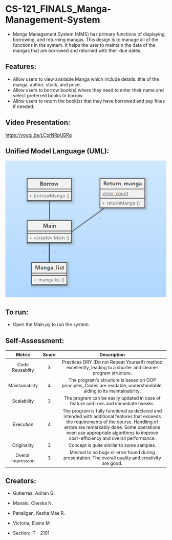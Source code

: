 # CS-121_FINALS_Manga-Management-System

* Manga Management System (MMS) has primary functions of displaying, borrowing, and returning mangas. This design is to manage all of the functions in the system. It helps the user to maintain the data of the mangas that are borrowed and returned with their due dates.

## Features:
* Allow users to view available Manga which include details: title of the manga, author, stock, and price.
* Allow users to borrow book(s) where they need to enter their name and select preferred books to borrow.
* Allow users to return the book(s) that they have borrowed and pay fines if needed.

## Video Presentation:
https://youtu.be/LCprNRpUBRg

## Unified Model Language (UML):
![uml](https://github.com/iangtrrz/CS-121_FINALS_Manga-Management-System/blob/main/Image/UML.png)

## To run:

* Open the Main.py to run the system.

## Self-Assessment:

|Metric| Score| Description|
|:--------:|:----:|:----------------------:|
|Code Reusablity|3|Practices DRY (Do not Repeat Yourself) method excellently, leading to a shorter and cleaner program structure.|
|Maintainablity|4|The program's structure is based on OOP principles, Codes are readable, understandable, aiding to its maintainability.|
|Scalability|3|The program can be easily updated in case of feature add-ons and immediate tweaks.|
|Execution|4|The program is fully functional as declared and intended with additional features that exceeds the requirements of the course. Handling of errors are remarkably done. Some operations even use appropriate algorithms to improve cost-efficiency and overall performance.|
|Originality|3|Concept is quite similar to some samples.|
|Overall Impression|3|Minimal to no bugs or error found during presentation. The overall quality and creativity are good.|

## Creators:
* Gutierrez, Adrian G.
* Manalo, Cheska N.
* Panaligan, Kesha Mae R.
* Victoria, Elaine M

* Section: IT - 2101
